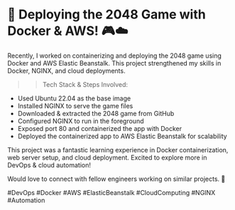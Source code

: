 # 🚀 Deploying the 2048 Game with Docker & AWS! 🎮☁️

Recently, I worked on containerizing and deploying the 2048 game using Docker and AWS Elastic Beanstalk. This project strengthened my skills in Docker, NGINX, and cloud deployments.

>> Tech Stack & Steps Involved:
- Used Ubuntu 22.04 as the base image
- Installed NGINX to serve the game files
- Downloaded & extracted the 2048 game from GitHub
- Configured NGINX to run in the foreground
- Exposed port 80 and containerized the app with Docker
- Deployed the containerized app to AWS Elastic Beanstalk for scalability

This project was a fantastic learning experience in Docker containerization, web server setup, and cloud deployment. Excited to explore more in DevOps & cloud automation!

Would love to connect with fellow engineers working on similar projects. 🚀

#DevOps #Docker #AWS #ElasticBeanstalk #CloudComputing #NGINX #Automation
